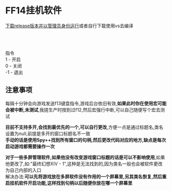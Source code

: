 
# FF14挂机软件

[下载release版本并以管理员身份运行](https://github.com/FirmianaMarsili/ff14Heart/releases)或者自行下载使用vs去编译
<br><br><br><br>



指令<br>
1  -  开启<br>0  -  关闭<br>-1  -  退出<br>

## 注意事项
每隔十分钟会向游戏发送f13键盘指令,游戏后台依旧有效,**如果此时你在使用宏可能会被中断,未测试**,我搓生产时按到过f12,然后宏强行中断,可以自己随便写个宏去测试<br>


**目前不支持多开,会找到最优先的一个,可以自行更改**,方便一点是通过标题名,类名设置为null,前提是多开的窗口标题名不一致<br>
**手动的话是使用Spy++找到所有窗口的句柄,然后更改代码对应的地方,缺点是每次启动游戏都需要操作一次**<br>

**对于一些多屏管理软件,如果他没有改变游戏窗口标题的话是可以不影响使用**,如果他更改了,如:"最终幻想XIV - 1",这种是无法找到的,因为类名一般也会被软件更改为自己内部的入口<br>解决办法:**可以先将游戏放在多屏软件没有作用的一个屏幕里,另其类名恢复,然后重启挂机软件开启功能,这样找到句柄以后随便你放在哪一个屏幕里**<br>

